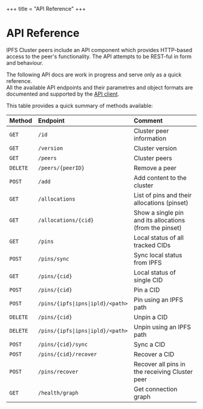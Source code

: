 +++
title = "API Reference"
+++

# API Reference

IPFS Cluster peers include an API component which provides HTTP-based access to the peer's functionality. The API attempts to be REST-ful in form and behaviour.

<div class="tipbox warning">The following API docs are work in progress and serve only as a quick reference.</div>

<div class="tipbox tip">All the available API endpoints and their parametres and object formats are documented and supported by the <a href="https://godoc.org/github.com/ipfs/ipfs-cluster/api/rest/client">API client</a>.</div>

This table provides a quick summary of methods available:

|Method      |Endpoint              |Comment                          |
|:-----------|:---------------------|:--------------------------------|
|`GET`       |`/id`                 |Cluster peer information         |
|`GET`       |`/version`            |Cluster version|
|`GET`       |`/peers`              |Cluster peers|
|`DELETE`    |`/peers/{peerID}`     |Remove a peer|
|`POST`      |`/add`                |Add content to the cluster|
|`GET`       |`/allocations`        |List of pins and their allocations (pinset)|
|`GET`       |`/allocations/{cid}`  |Show a single pin and its allocations (from the pinset)|
|`GET`       |`/pins`               |Local status of all tracked CIDs|
|`POST`      |`/pins/sync`          |Sync local status from IPFS|
|`GET`       |`/pins/{cid}`         |Local status of single CID|
|`POST`      |`/pins/{cid}`         |Pin a CID|
|`POST`      |`/pins/{ipfs\|ipns\|ipld}/<path>`|Pin using an IPFS path|
|`DELETE`    |`/pins/{cid}`         |Unpin a CID|
|`DELETE`    |`/pins/{ipfs\|ipns\|ipld}/<path>`|Unpin using an IPFS path|
|`POST`      |`/pins/{cid}/sync`    |Sync a CID|
|`POST`      |`/pins/{cid}/recover` |Recover a CID|
|`POST`      |`/pins/recover`       |Recover all pins in the receiving Cluster peer|
|`GET`       |`/health/graph`       |  Get connection graph |

